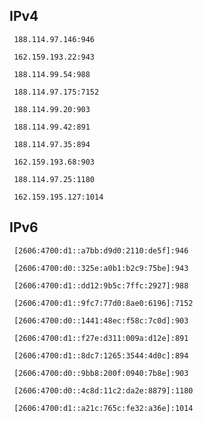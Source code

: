 ## IPv4
```
 188.114.97.146:946
```
```
 162.159.193.22:943
```
```
 188.114.99.54:988
```
```
 188.114.97.175:7152
```
```
 188.114.99.20:903
```
```
 188.114.99.42:891
```
```
 188.114.97.35:894
```
```
 162.159.193.68:903
```
```
 188.114.97.25:1180
```
```
 162.159.195.127:1014
```

## IPv6
```
 [2606:4700:d1::a7bb:d9d0:2110:de5f]:946
```
```
 [2606:4700:d0::325e:a0b1:b2c9:75be]:943
```
```
 [2606:4700:d1::dd12:9b5c:7ffc:2927]:988
```
```
 [2606:4700:d1::9fc7:77d0:8ae0:6196]:7152
```
```
 [2606:4700:d0::1441:48ec:f58c:7c0d]:903
```
```
 [2606:4700:d1::f27e:d311:009a:d12e]:891
```
```
 [2606:4700:d1::8dc7:1265:3544:4d0c]:894
```
```
 [2606:4700:d0::9bb8:200f:0940:7b8e]:903
```
```
 [2606:4700:d0::4c8d:11c2:da2e:8879]:1180
```
```
 [2606:4700:d1::a21c:765c:fe32:a36e]:1014
```
